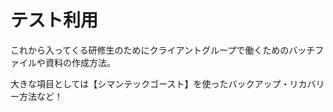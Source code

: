 # テスト利用

これから入ってくる研修生のためにクライアントグループで働くためのバッチファイルや資料の作成方法。

大きな項目としては【シマンテックゴースト】を使ったバックアップ・リカバリー方法など！
